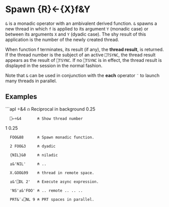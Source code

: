 <div style="display: none;">
  &
</div>






<h1 class="heading"><span class="name">Spawn</span> <span class="command">{R}←{X}f&Y</span></h1>



`&` is a monadic operator with an ambivalent derived function. `&` spawns a new thread in which `f` is applied to its argument `Y` (monadic case) or between its arguments `X` and `Y` (dyadic case). The shy result of this application is the number of the newly created thread.


When function f terminates, its result (if any), the **thread result**, is returned. If the thread number is the subject of an active `⎕TSYNC`, the thread result appears as the result of `⎕TSYNC`. If no `⎕TSYNC` is in effect, the thread result is displayed in the session in the normal fashion.


Note that `&` can be used in conjunction with the **each** operator `¨` to launch many threads in parallel.


<h2 class="example">Examples</h2>
```apl
      ÷&4         ⍝ Reciprocal in background
0.25
 
      ⎕←÷&4       ⍝ Show thread number
1
0.25
 
      FOO&88      ⍝ Spawn monadic function.
 
      2 FOO&3     ⍝ dyadic
 
      {NIL}&0     ⍝ niladic
 
      ⍎&'NIL'     ⍝ ..
 
      X.GOO&99    ⍝ thread in remote space.
 
      ⍎&'⎕DL 2'   ⍝ Execute async expression.
 
      'NS'⍎&'FOO' ⍝ .. remote .. .. .. 
 
      PRT&¨↓⎕NL 9 ⍝ PRT spaces in parallel.
```


